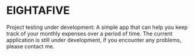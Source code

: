 # EIGHTAFIVE
Project testing under development: A simple app that can help you keep track of your monthly expenses over a period of time. The current application is still under development, if you encounter any problems, please contact me.

